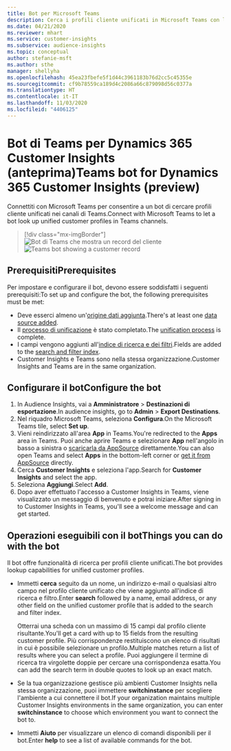 ```yaml
---
title: Bot per Microsoft Teams
description: Cerca i profili cliente unificati in Microsoft Teams con l'aiuto di un bot.
ms.date: 04/21/2020
ms.reviewer: mhart
ms.service: customer-insights
ms.subservice: audience-insights
ms.topic: conceptual
author: stefanie-msft
ms.author: sthe
manager: shellyha
ms.openlocfilehash: 45ea23fbefe5f1d44c3961183b76d2cc5c45355e
ms.sourcegitcommit: cf9b78559ca189d4c2086a66c879098d56c0377a
ms.translationtype: HT
ms.contentlocale: it-IT
ms.lasthandoff: 11/03/2020
ms.locfileid: "4406125"
---
```

# <a name="teams-bot-for-dynamics-365-customer-insights-preview"></a><span data-ttu-id="2bf22-103">Bot di Teams per Dynamics 365 Customer Insights (anteprima)</span><span class="sxs-lookup"><span data-stu-id="2bf22-103">Teams bot for Dynamics 365 Customer Insights (preview)</span></span>

<span data-ttu-id="2bf22-104">Connettiti con Microsoft Teams per consentire a un bot di cercare profili cliente unificati nei canali di Teams.</span><span class="sxs-lookup"><span data-stu-id="2bf22-104">Connect with Microsoft Teams to let a bot look up unified customer profiles in Teams channels.</span></span>

> [!div class="mx-imgBorder"]
> <span data-ttu-id="2bf22-105">![Bot di Teams che mostra un record del cliente](media/teams-bot.png "Bot di Teams che mostra un record del cliente")</span><span class="sxs-lookup"><span data-stu-id="2bf22-105">![Teams bot showing a customer record](media/teams-bot.png "Teams bot showing a customer record")</span></span>

## <a name="prerequisites"></a><span data-ttu-id="2bf22-106">Prerequisiti</span><span class="sxs-lookup"><span data-stu-id="2bf22-106">Prerequisites</span></span>

<span data-ttu-id="2bf22-107">Per impostare e configurare il bot, devono essere soddisfatti i seguenti prerequisiti:</span><span class="sxs-lookup"><span data-stu-id="2bf22-107">To set up and configure the bot, the following prerequisites must be met:</span></span>

- <span data-ttu-id="2bf22-108">Deve esserci almeno un'[origine dati aggiunta](data-sources.md).</span><span class="sxs-lookup"><span data-stu-id="2bf22-108">There's at least one [data source added](data-sources.md).</span></span>
- <span data-ttu-id="2bf22-109">Il [processo di unificazione](data-unification.md) è stato completato.</span><span class="sxs-lookup"><span data-stu-id="2bf22-109">The [unification process](data-unification.md) is complete.</span></span>
- <span data-ttu-id="2bf22-110">I campi vengono aggiunti all'[indice di ricerca e dei filtri](search-filter-index.md).</span><span class="sxs-lookup"><span data-stu-id="2bf22-110">Fields are added to the [search and filter index](search-filter-index.md).</span></span>
- <span data-ttu-id="2bf22-111">Customer Insights e Teams sono nella stessa organizzazione.</span><span class="sxs-lookup"><span data-stu-id="2bf22-111">Customer Insights and Teams are in the same organization.</span></span>

## <a name="configure-the-bot"></a><span data-ttu-id="2bf22-112">Configurare il bot</span><span class="sxs-lookup"><span data-stu-id="2bf22-112">Configure the bot</span></span>

1. <span data-ttu-id="2bf22-113">In Audience Insights, vai a **Amministratore** > **Destinazioni di esportazione**.</span><span class="sxs-lookup"><span data-stu-id="2bf22-113">In audience insights, go to **Admin** > **Export Destinations**.</span></span>
1. <span data-ttu-id="2bf22-114">Nel riquadro Microsoft Teams, seleziona **Configura**.</span><span class="sxs-lookup"><span data-stu-id="2bf22-114">On the Microsoft Teams tile, select **Set up**.</span></span>
1. <span data-ttu-id="2bf22-115">Vieni reindirizzato all'area **App** in Teams.</span><span class="sxs-lookup"><span data-stu-id="2bf22-115">You're redirected to the **Apps** area in Teams.</span></span> <span data-ttu-id="2bf22-116">Puoi anche aprire Teams e selezionare **App** nell'angolo in basso a sinistra o [scaricarla da AppSource](https://go.microsoft.com/fwlink/?linkid=2124104) direttamente.</span><span class="sxs-lookup"><span data-stu-id="2bf22-116">You can also open Teams and select **Apps** in the bottom-left corner or [get it from AppSource](https://go.microsoft.com/fwlink/?linkid=2124104) directly.</span></span>
1. <span data-ttu-id="2bf22-117">Cerca **Customer Insights** e seleziona l'app.</span><span class="sxs-lookup"><span data-stu-id="2bf22-117">Search for **Customer Insights** and select the app.</span></span>
1. <span data-ttu-id="2bf22-118">Seleziona **Aggiungi**.</span><span class="sxs-lookup"><span data-stu-id="2bf22-118">Select **Add**.</span></span>
1. <span data-ttu-id="2bf22-119">Dopo aver effettuato l'accesso a Customer Insights in Teams, viene visualizzato un messaggio di benvenuto e potrai iniziare.</span><span class="sxs-lookup"><span data-stu-id="2bf22-119">After signing in to Customer Insights in Teams, you'll see a welcome message and can get started.</span></span>

## <a name="things-you-can-do-with-the-bot"></a><span data-ttu-id="2bf22-120">Operazioni eseguibili con il bot</span><span class="sxs-lookup"><span data-stu-id="2bf22-120">Things you can do with the bot</span></span>

<span data-ttu-id="2bf22-121">Il bot offre funzionalità di ricerca per profili cliente unificati.</span><span class="sxs-lookup"><span data-stu-id="2bf22-121">The bot provides lookup capabilities for unified customer profiles.</span></span>

- <span data-ttu-id="2bf22-122">Immetti **cerca** seguito da un nome, un indirizzo e-mail o qualsiasi altro campo nel profilo cliente unificato che viene aggiunto all'indice di ricerca e filtro.</span><span class="sxs-lookup"><span data-stu-id="2bf22-122">Enter **search** followed by a name, email address, or any other field on the unified customer profile that is added to the search and filter index.</span></span>

  <span data-ttu-id="2bf22-123">Otterrai una scheda con un massimo di 15 campi dal profilo cliente risultante.</span><span class="sxs-lookup"><span data-stu-id="2bf22-123">You'll get a card with up to 15 fields from the resulting customer profile.</span></span> <span data-ttu-id="2bf22-124">Più corrispondenze restituiscono un elenco di risultati in cui è possibile selezionare un profilo.</span><span class="sxs-lookup"><span data-stu-id="2bf22-124">Multiple matches return a list of results where you can select a profile.</span></span> <span data-ttu-id="2bf22-125">Puoi aggiungere il termine di ricerca tra virgolette doppie per cercare una corrispondenza esatta.</span><span class="sxs-lookup"><span data-stu-id="2bf22-125">You can add the search term in double quotes to look up an exact match.</span></span>

- <span data-ttu-id="2bf22-126">Se la tua organizzazione gestisce più ambienti Customer Insights nella stessa organizzazione, puoi immettere **switchinstance** per scegliere l'ambiente a cui connettere il bot.</span><span class="sxs-lookup"><span data-stu-id="2bf22-126">If your organization maintains multiple Customer Insights environments in the same organization, you can enter **switchinstance** to choose which environment you want to connect the bot to.</span></span>

- <span data-ttu-id="2bf22-127">Immetti **Aiuto** per visualizzare un elenco di comandi disponibili per il bot.</span><span class="sxs-lookup"><span data-stu-id="2bf22-127">Enter **help** to see a list of available commands for the bot.</span></span>  
